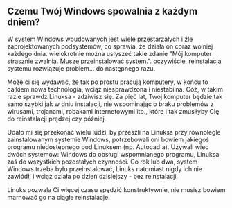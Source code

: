 ﻿<?php require("../../entete.php"); ?> <?php require("../../base.php"); ?>

<div id="corps">

<h2>Czemu Twój Windows spowalnia z każdym dniem?</h2>

<p>W system Windows wbudowanych jest wiele przestarzałych i źle
zaprojektowanych podsystemów, co sprawia, że działa on coraz wolniej
każdego dnia. wielokrotnie można usłyszeć takie zdanie "Mój komputer
strasznie zwalnia. Muszę przeinstalować system.". oczywiście,
reinstalacja systemu rozwiązuje problem... do następnego razu.</p>

<p>Może ci się wydawać, że tak po prostu pracują komputery, w końcu to
całkiem nowa technologia, wciąż niesprawdzona i niestabilna. Cóż, w takim
razie sprawdź Linuksa - zdziwisz się. Za pięć lat, Twój komputer będzie
tak samo szybki jak w dniu instalacji, nie wspominając o braku problemów
z wirusami, trojanami, robakami internetowymi itp., które i tak zmusiłyby
Cię do reinstalacji prędzej czy później.</p>

<p>Udało mi się przekonać wielu ludzi, by przeszli na Linuksa przy
równolegle zainstalowanym systemie Windows, potrzebowali oni bowiem jakiegoś
programu niedostępnego pod Linuksem (np. Autocad'a). Używali więc dwóch
systemów: Windows do obsługi wspomnianego programu, Linuksa zaś do
wszystkich pozostałych czynności. Co rok lub dwa, system Windows trzeba
było przeinstalować, Linuks natomiast nigdy ich nie zawiódł, i wciąż działa
po dzień dzisiejszy - bez reinstalacji.</p>

<p>Linuks pozwala Ci więcej czasu spędzić konstruktywnie, nie musisz
bowiem marnować go na ciągłe reinstalacje.</p>

</div>
</body>
</html>